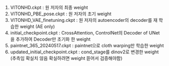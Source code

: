 1. VITONHD.ckpt : 원 저자의 최종 weight
2. VITONHD_PBE_pose.ckpt : 원 저자의 초기 weight
3. VITONHD_VAE_finetuning.ckpt : 원 저자의 autoencoder의 decoder를 재 학습한 weight (AE only)
4. initial_checkpoint.ckpt : CrossAttention, ControlNet의 Decoder of UNet 을 추가하여 Decoder만 초기화 한 weight
5. paintnet_365_20240517.ckpt : paintnet으로 cloth warping만 학습한 weight
6. updated_initial_checkpoint.ckpt : cond_stage를 dinov2로 변경한 weight (추측임 확실치 않음 확실하려면 weight 뜯어서 검증해야함)